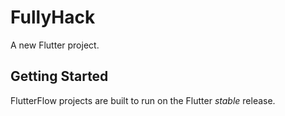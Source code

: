 # FullyHack

A new Flutter project.

## Getting Started

FlutterFlow projects are built to run on the Flutter _stable_ release.
